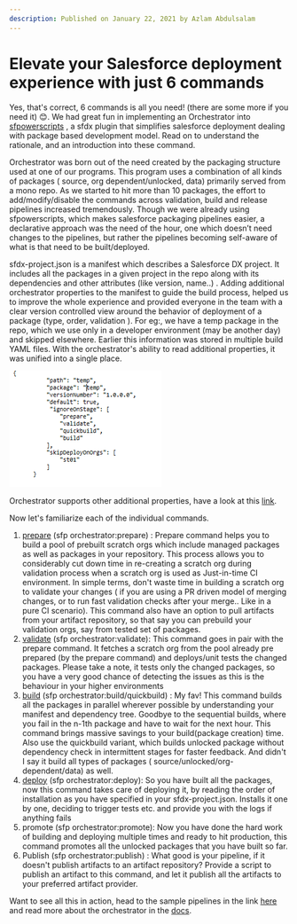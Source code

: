 ```yaml
---
description: Published on January 22, 2021 by Azlam Abdulsalam
---
```


# Elevate your Salesforce deployment experience with just 6 commands

Yes, that's correct, 6 commands is all you need! (there are some more if you need it) 😊. We had great fun in implementing an Orchestrator into [sfpowerscripts](https://dxatscale.gitbook.io/sfpowerscripts/) , a sfdx plugin that simplifies salesforce deployment dealing with package based development model. Read on to understand the rationale, and an introduction into these command.

Orchestrator was born out of the need created by the packaging structure used at one of our programs. This program uses a combination of all kinds of packages ( source, org dependent/unlocked, data) primarily served from a mono repo. As we started to hit more than 10 packages, the effort to add/modify/disable the commands across validation, build and release pipelines increased tremendously. Though we were already using sfpowerscripts, which makes salesforce packaging pipelines easier, a declarative approach was the need of the hour, one which doesn’t need changes to the pipelines, but rather the pipelines becoming self-aware of what is that need to be built/deployed.

sfdx-project.json is a manifest which describes a Salesforce DX project. It includes all the packages in a given project in the repo along with its dependencies and other attributes (like version, name..) . Adding additional orchestrator properties to the manifest to guide the build process, helped us to improve the whole experience and provided everyone in the team with a clear version controlled view around the behavior of deployment of a package (type, order, validation ). For eg:, we have a temp package in the repo, which we use only in a developer environment (may be another day) and skipped elsewhere. Earlier this information was stored in multiple build YAML files. With the orchestrator's ability to read additional properties, it was unified into a single place.

![](../../.gitbook/assets/1611277288821.png)

Orchestrator supports other additional properties, have a look at this [link](https://dxatscale.gitbook.io/sfpowerscripts/faq/orchestrator#hmm-these-orchestrator-contains-pretty-powerful-one-line-commands-will-i-lose-my-flexibility-in-my-pipeline).

Now let's familiarize each of the individual commands.

1. [prepare](https://dxatscale.gitbook.io/sfpowerscripts/faq/orchestrator/prepare) (sfp orchestrator:prepare) : Prepare command helps you to build a pool of prebuilt scratch orgs which include managed packages as well as packages in your repository. This process allows you to considerably cut down time in re-creating a scratch org during validation process when a scratch org is used as Just-in-time CI environment. In simple terms, don't waste time in building a scratch org to validate your changes ( if you are using a PR driven model of merging changes, or to run fast validation checks after your merge.. Like in a pure CI scenario). This command also have an option to pull artifacts from your artifact repository, so that say you can prebuild your validation orgs, say from tested set of packages.
2. [validate](https://dxatscale.gitbook.io/sfpowerscripts/faq/orchestrator/validate) (sfp orchestrator:validate): This command goes in pair with the prepare command. It fetches a scratch org from the pool already pre prepared (by the prepare command) and deploys/unit tests the changed packages. Please take a note, it tests only the changed packages, so you have a very good chance of detecting the issues as this is the behaviour in your higher environments
3. [build](https://dxatscale.gitbook.io/sfpowerscripts/faq/orchestrator/build-and-quickbuild) (sfp orchestrator:build/quickbuild) : My fav! This command builds all the packages in parallel wherever possible by understanding your manifest and dependency tree. Goodbye to the sequential builds, where you fail in the n-1th package and have to wait for the next hour. This command brings massive savings to your build(package creation) time. Also use the quickbuild variant, which builds unlocked package without dependency check in intermittent stages for faster feedback. And didn't I say it build all types of packages ( source/unlocked/org-dependent/data) as well.
4. [deploy](https://dxatscale.gitbook.io/sfpowerscripts/faq/orchestrator/deploy) (sfp orchestrator:deploy): So you have built all the packages, now this command takes care of deploying it, by reading the order of installation as you have specified in your sfdx-project.json. Installs it one by one, deciding to trigger tests etc. and provide you with the logs if anything fails
5. promote (sfp orchestrator:promote): Now you have done the hard work of building and deploying multiple times and ready to hit production, this command promotes all the unlocked packages that you have built so far.
6. Publish (sfp orchestrator:publish) : What good is your pipeline, if it doesn't publish artifacts to an artifact repository? Provide a script to publish an artifact to this command, and let it publish all the artifacts to your preferred artifact provider.

Want to see all this in action, head to the sample pipelines in the link [here](https://github.com/dxatscale/easy-spaces-lwc/tree/develop/.github/workflows) and read more about the orchestrator in the [docs](https://dxatscale.gitbook.io/sfpowerscripts/faq/orchestrator).
